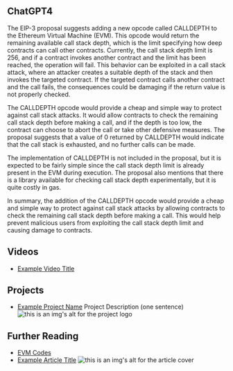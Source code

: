 ## ChatGPT4

The EIP-3 proposal suggests adding a new opcode called CALLDEPTH to the Ethereum Virtual Machine (EVM). This opcode would return the remaining available call stack depth, which is the limit specifying how deep contracts can call other contracts. Currently, the call stack depth limit is 256, and if a contract invokes another contract and the limit has been reached, the operation will fail. This behavior can be exploited in a call stack attack, where an attacker creates a suitable depth of the stack and then invokes the targeted contract. If the targeted contract calls another contract and the call fails, the consequences could be damaging if the return value is not properly checked.

The CALLDEPTH opcode would provide a cheap and simple way to protect against call stack attacks. It would allow contracts to check the remaining call stack depth before making a call, and if the depth is too low, the contract can choose to abort the call or take other defensive measures. The proposal suggests that a value of 0 returned by CALLDEPTH would indicate that the call stack is exhausted, and no further calls can be made.

The implementation of CALLDEPTH is not included in the proposal, but it is expected to be fairly simple since the call stack depth limit is already present in the EVM during execution. The proposal also mentions that there is a library available for checking call stack depth experimentally, but it is quite costly in gas.

In summary, the addition of the CALLDEPTH opcode would provide a cheap and simple way to protect against call stack attacks by allowing contracts to check the remaining call stack depth before making a call. This would help prevent malicious users from exploiting the call stack depth limit and causing damage to contracts.

## Videos

- [Example Video Title](https://www.youtube.com/watch?v=TDGq4aeevgY)

## Projects

- [Example Project Name](https://xxxx.xxx/xxxxx) Project Description (one sentence) ![this is an img's alt for the project logo](https://xxxx.xxx/project-logo.xxx)

## Further Reading

- [EVM Codes](https://evm.codes/)
- [Example Article Title](https://xxxx.xxx/xxxxx) ![this is an img's alt for the article cover](https://xxxx.xxx/article-cover.xxx)
